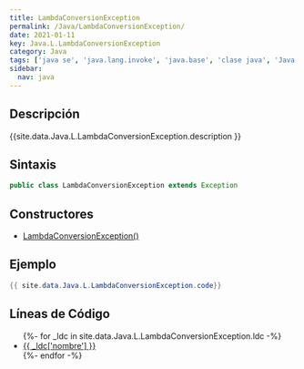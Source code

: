 ```yaml
---
title: LambdaConversionException
permalink: /Java/LambdaConversionException/
date: 2021-01-11
key: Java.L.LambdaConversionException
category: Java
tags: ['java se', 'java.lang.invoke', 'java.base', 'clase java', 'Java 1.8']
sidebar: 
  nav: java
---
```


## Descripción
{{site.data.Java.L.LambdaConversionException.description }}

## Sintaxis
~~~java
public class LambdaConversionException extends Exception
~~~

## Constructores
* [LambdaConversionException()](/Java/LambdaConversionException/LambdaConversionException/)

## Ejemplo
~~~java
{{ site.data.Java.L.LambdaConversionException.code}}
~~~

## Líneas de Código
<ul>
{%- for _ldc in site.data.Java.L.LambdaConversionException.ldc -%}
   <li>
       <a href="{{_ldc['url'] }}">{{ _ldc['nombre'] }}</a>
   </li>
{%- endfor -%}
</ul>
